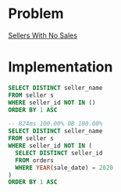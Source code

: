 # Problem

[Sellers With No Sales](https://leetcode.com/problems/sellers-with-no-sales/)

# Implementation

```sql
SELECT DISTINCT seller_name
FROM seller s
WHERE seller_id NOT IN ()
ORDER BY 1 ASC
```

```sql
-- 824ms 100.00% 0B 100.00%
SELECT DISTINCT seller_name
FROM seller s
WHERE seller_id NOT IN (
  SELECT DISTINCT seller_id
  FROM orders
  WHERE YEAR(sale_date) = 2020
)
ORDER BY 1 ASC
```
